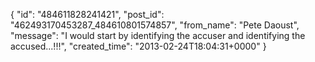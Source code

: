  {
   "id": "484611828241421",
   "post_id": "462493170453287_484610801574857",
   "from_name": "Pete Daoust",
   "message": "I would start by identifying the accuser and identifying the accused...!!!",
   "created_time": "2013-02-24T18:04:31+0000"
 }
